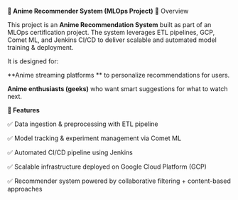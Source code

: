 ****🎥 Anime Recommender System (MLOps Project)****
📌 Overview

This project is an **Anime Recommendation System** built as part of an MLOps certification project.
The system leverages ETL pipelines, GCP, Comet ML, and Jenkins CI/CD to deliver scalable and automated model training & deployment.

It is designed for:

**Anime streaming platforms ** to personalize recommendations for users.

**Anime enthusiasts (geeks)** who want smart suggestions for what to watch next.

****🚀 Features****

✅ Data ingestion & preprocessing with ETL pipeline

✅ Model tracking & experiment management via Comet ML

✅ Automated CI/CD pipeline using Jenkins

✅ Scalable infrastructure deployed on Google Cloud Platform (GCP)

✅ Recommender system powered by collaborative filtering + content-based approaches
